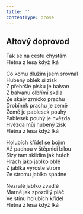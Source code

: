 ```yaml
---
title: ''
contentType: prose
---
```


## Altový doprovod

Tak se na cestu chystám  
Flétna z lesa když lká

Co komu dlužím jsem srovnal  
Hubený oblék si zisk  
Z přehršle písku je balvan  
Z balvanu olbřímí skála  
Ze skály zrníčko prachu  
Drobínek prachu je země  
Země je pablesek pouhý  
Pablesek pouhý je hvězda  
Hvězda můj hubený zisk  
Flétna z lesa když lká

Holubích křídel se bojím  
Až padnou v štěpnici bílou  
Slzy tam sklidím jak hrách  
Hrách jako jablko oblé  
Z jablka vyroste strom  
Ze stromu jablko spadne  

Nezralé jablko zvadlé  
Marné jak zpozdilý pláč  
Ve stínu holubích křídel  
Flétna z lesa když lká
